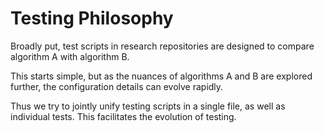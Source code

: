 # Testing Philosophy

Broadly put, test scripts in research repositories are designed to compare algorithm A with algorithm B.

This starts simple, but as the nuances of algorithms A and B are explored further, the configuration details can evolve rapidly.

Thus we try to jointly unify testing scripts in a single file, as well as individual tests. This facilitates the evolution of testing.